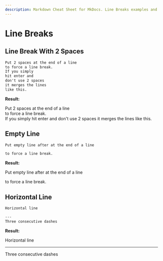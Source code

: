 ```yaml
---
description: Markdown Cheat Sheet for MkDocs. Line Breaks examples and simple usage
---
```


# Line Breaks

## Line Break With 2 Spaces

```markdown
Put 2 spaces at the end of a line  
to force a line break.  
If you simply
hit enter and
don't use 2 spaces
it merges the lines
like this.
```

__Result:__

Put 2 spaces at the end of a line  
to force a line break.  
If you simply
hit enter and
don't use 2 spaces
it merges the lines
like this.

## Empty Line

``` markdown
Put empty line after at the end of a line

to force a line break.
```

__Result:__

Put empty line after at the end of a line

to force a line break.

## Horizontal Line

```markdown
Horizontal line

---
Three consecutive dashes
```

__Result:__

Horizontal line

---
Three consecutive dashes

